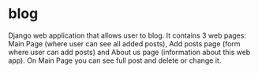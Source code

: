 # blog
Django web application that allows user to blog. It contains 3 web pages: Main Page (where user can see all added posts), Add posts page (form where user can add posts) and About us page (information about this web app).
On Main Page you can see full post and delete or change it.

